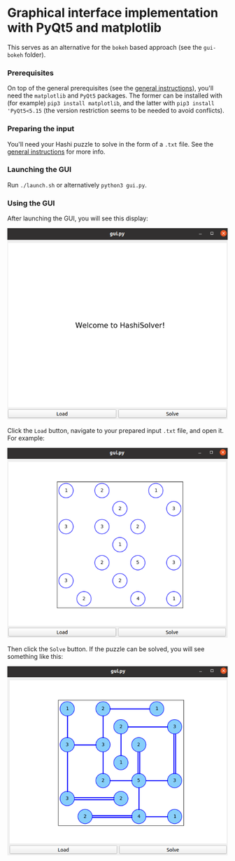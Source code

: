 # Graphical interface implementation with PyQt5 and matplotlib

This serves as an alternative for the `bokeh` based approach (see the `gui-bokeh` folder).

### Prerequisites
On top of the general prerequisites (see the [general instructions](https://github.com/LukaLambrecht/HashiSolver)), you'll need the `matplotlib` and `PyQt5` packages.
The former can be installed with (for example) `pip3 install matplotlib`, and the latter with `pip3 install 'PyQt5<5.15` (the version restriction seems to be needed to avoid conflicts).

### Preparing the input
You'll need your Hashi puzzle to solve in the form of a `.txt` file.
See the [general instructions](https://github.com/LukaLambrecht/HashiSolver) for more info.

### Launching the GUI
Run `./launch.sh` or alternatively `python3 gui.py`.

### Using the GUI
After launching the GUI, you will see this display:

![](../docs/gui-pyqt5/welcome.png)

Click the `Load` button, navigate to your prepared input `.txt` file, and open it. For example:

![](../docs/gui-pyqt5/initial.png)

Then click the `Solve` button. If the puzzle can be solved, you will see something like this:

![](../docs/gui-pyqt5/solved.png)
